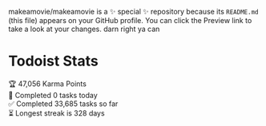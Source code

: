 makeamovie/makeamovie is a ✨ special ✨ repository because its `README.md` (this file) appears on your GitHub profile.
You can click the Preview link to take a look at your changes. darn right ya can

# Todoist Stats

<!-- TODO-IST:START -->
🏆  47,056 Karma Points           
🌸  Completed 0 tasks today           
✅  Completed 33,685 tasks so far           
⏳  Longest streak is 328 days
<!-- TODO-IST:END -->